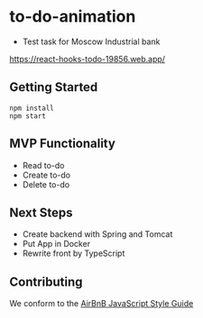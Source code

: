 # to-do-animation
 - Test task for Moscow Industrial bank

https://react-hooks-todo-19856.web.app/

## Getting Started
```
npm install
npm start
```
## MVP Functionality
* Read to-do
* Create to-do
* Delete to-do

## Next Steps

- Create backend with Spring and Tomcat 
- Put App in Docker
- Rewrite front by TypeScript

## Contributing

We conform to the [AirBnB JavaScript Style Guide](http://airbnb.io/projects/javascript)
